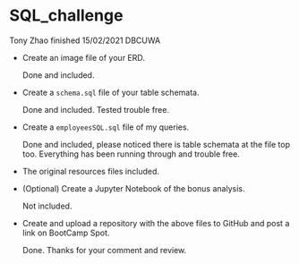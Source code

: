 # SQL_challenge
Tony Zhao finished 15/02/2021 DBCUWA

* Create an image file of your ERD.

    Done and included.
    
* Create a `schema.sql` file of your table schemata.

    Done and included.
    Tested trouble free.

* Create a `employeesSQL.sql` file of my queries.

    Done and included, please noticed there is table schemata at the file top too.
    Everything has been running through and trouble free.
    
* The original resources files included.

* (Optional) Create a Jupyter Notebook of the bonus analysis.

    Not included.

* Create and upload a repository with the above files to GitHub and post a link on BootCamp Spot.

    Done.
    Thanks for your comment and review.
